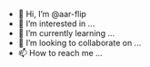 - 👋 Hi, I’m @aar-flip
- 👀 I’m interested in ...
- 🌱 I’m currently learning ...
- 💞️ I’m looking to collaborate on ...
- 📫 How to reach me ...

<!---
aar-flip/aar-flip is a ✨ special ✨ repository because its `README.md` (this file) appears on your GitHub profile.
You can click the Preview link to take a look at your changes.
--->
